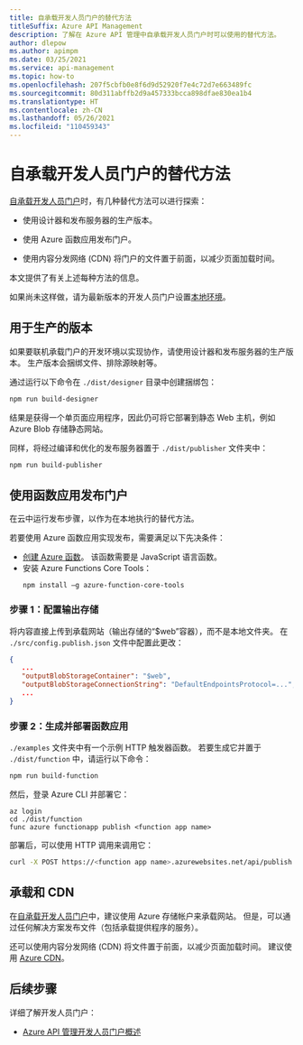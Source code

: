 ```yaml
---
title: 自承载开发人员门户的替代方法
titleSuffix: Azure API Management
description: 了解在 Azure API 管理中自承载开发人员门户时可以使用的替代方法。
author: dlepow
ms.author: apimpm
ms.date: 03/25/2021
ms.service: api-management
ms.topic: how-to
ms.openlocfilehash: 207f5cbfb0e8f6d9d52920f7e4c72d7e663489fc
ms.sourcegitcommit: 80d311abffb2d9a457333bcca898dfae830ea1b4
ms.translationtype: HT
ms.contentlocale: zh-CN
ms.lasthandoff: 05/26/2021
ms.locfileid: "110459343"
---
```

# <a name="alternative-approaches-to-self-host-developer-portal"></a>自承载开发人员门户的替代方法

[自承载开发人员门户](developer-portal-self-host.md)时，有几种替代方法可以进行探索：

* 使用设计器和发布服务器的生产版本。

* 使用 Azure 函数应用发布门户。

* 使用内容分发网络 (CDN) 将门户的文件置于前面，以减少页面加载时间。

本文提供了有关上述每种方法的信息。 

如果尚未这样做，请为最新版本的开发人员门户设置[本地环境](developer-portal-self-host.md#step-1-set-up-local-environment)。

## <a name="build-for-production"></a>用于生产的版本

如果要联机承载门户的开发环境以实现协作，请使用设计器和发布服务器的生产版本。 生产版本会捆绑文件、排除源映射等。

通过运行以下命令在 `./dist/designer` 目录中创建捆绑包：

```sh
npm run build-designer
```

结果是获得一个单页面应用程序，因此仍可将它部署到静态 Web 主机，例如 Azure Blob 存储静态网站。

同样，将经过编译和优化的发布服务器置于 `./dist/publisher` 文件夹中：

```sh
npm run build-publisher
```

## <a name="use-function-app-to-publish-the-portal"></a>使用函数应用发布门户

在云中运行发布步骤，以作为在本地执行的替代方法。

若要使用 Azure 函数应用实现发布，需要满足以下先决条件：

- [创建 Azure 函数](../azure-functions/functions-get-started.md)。 该函数需要是 JavaScript 语言函数。
- 安装 Azure Functions Core Tools：
    ```console
    npm install –g azure-function-core-tools
    ```

### <a name="step-1-configure-output-storage"></a>步骤 1：配置输出存储

将内容直接上传到承载网站（输出存储的“$web”容器），而不是本地文件夹。 在 `./src/config.publish.json` 文件中配置此更改：

```json
{
   ...
   "outputBlobStorageContainer": "$web",
   "outputBlobStorageConnectionString": "DefaultEndpointsProtocol=...",
   ...
}
```

### <a name="step-2-build-and-deploy-the-function-app"></a>步骤 2：生成并部署函数应用

`./examples` 文件夹中有一个示例 HTTP 触发器函数。 若要生成它并置于 `./dist/function` 中，请运行以下命令：

```sh
npm run build-function
```

然后，登录 Azure CLI 并部署它：

```azurecli
az login
cd ./dist/function
func azure functionapp publish <function app name>
```

部署后，可以使用 HTTP 调用来调用它：

```sh
curl -X POST https://<function app name>.azurewebsites.net/api/publish
```

## <a name="hosting-and-cdn"></a>承载和 CDN

在[自承载开发人员门户](developer-portal-self-host.md)中，建议使用 Azure 存储帐户来承载网站。 但是，可以通过任何解决方案发布文件（包括承载提供程序的服务）。

还可以使用内容分发网络 (CDN) 将文件置于前面，以减少页面加载时间。 建议使用 [Azure CDN](https://azure.microsoft.com/services/cdn/)。

## <a name="next-steps"></a>后续步骤

详细了解开发人员门户：

- [Azure API 管理开发人员门户概述](api-management-howto-developer-portal.md)
